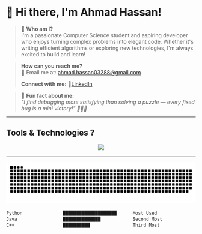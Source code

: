 # 👋 Hi there, I'm Ahmad Hassan!

> 🤔 **Who am I?**  
I'm a passionate Computer Science student and aspiring developer who enjoys turning complex problems into elegant code. Whether it's writing efficient algorithms or exploring new technologies, I'm always excited to build and learn!

> **How can you reach me?**  
📩 Email me at: [ahmad.hassan03288@gmail.com](mailto:ahmad.hassan03288@gmail.com)
> 
> **Connect with me:** 
🔗[LinkedIn](https://www.linkedin.com/in/ahmad-hassan-6927b9322)

> 🎯 **Fun fact about me:**  
_"I find debugging more satisfying than solving a puzzle — every fixed bug is a mini victory!" 🧩🐛🎉_

---

## Tools & Technologies ?

<div align="center">
  <img src="https://skillicons.dev/icons?i=cpp,java,python,postgresql,mysql,powerbi,solidity" />
</div>

---
<picture>
  <source media="(prefers-color-scheme: dark)" srcset="https://raw.githubusercontent.com/AhmadHassanX/AhmadHassanX/output/github-snake-dark.svg" />
  <source media="(prefers-color-scheme: light)" srcset="https://raw.githubusercontent.com/AhmadHassanX/AhmadHassanX/output/github-snake.svg" />
  <img alt="github-snake" src="https://raw.githubusercontent.com/AhmadHassanX/AhmadHassanX/output/github-snake.svg" />
</picture>

```text
Python               ████████████████████      Most Used
Java                 ██████████████            Second Most
C++                  ██████████                Third Most



